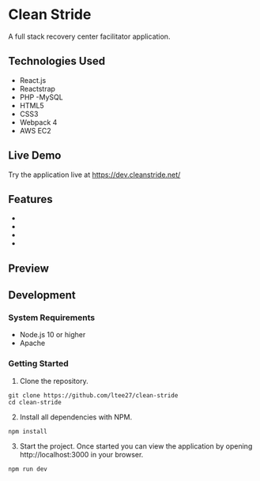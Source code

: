 # Clean Stride
A full stack recovery center facilitator application.

## Technologies Used
- React.js
- Reactstrap
- PHP
-MySQL
- HTML5
- CSS3
- Webpack 4
- AWS EC2

## Live Demo

Try the application live at https://dev.cleanstride.net/

## Features
-
-
-
-

## Preview

## Development

### System Requirements
- Node.js 10 or higher
- Apache

### Getting Started
1. Clone the repository.

```shell
git clone https://github.com/ltee27/clean-stride
cd clean-stride
```

2. Install all dependencies with NPM.

```shell
npm install
```

3. Start the project. Once started you can view the application by opening http://localhost:3000 in your browser.

```shell
npm run dev
```

